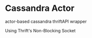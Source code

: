 Cassandra Actor
===============

actor-based cassandra thriftAPI wrapper

Using Thrift's Non-Blocking Socket

